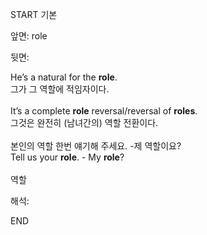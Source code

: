 START
기본

앞면:
role


뒷면:
<div>He’s a natural for the <strong>role</strong>. </div><div><div>그가 그 역할에 적임자이다.</div></div><div><br></div><div><div>It’s a complete <strong>role</strong> reversal/reversal of <strong>roles</strong>. </div><div><div>그것은 완전히 (남녀간의) 역할 전환이다.</div></div></div><div><br></div><div><div><div><span>본인의 역할 한번 얘기해 주세요. -제 역할이요?</span></div></div><div><div><span>Tell us your <strong>role</strong>. - My <strong>role</strong>?</span></div></div></div><div><br></div><div>역할</div>


해석:
<!--ID: 1746614454582-->
END